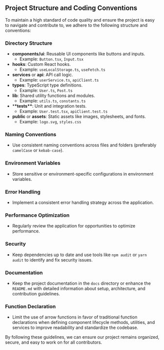 ## Project Structure and Coding Conventions

To maintain a high standard of code quality and ensure the project is easy to navigate and contribute to, we adhere to the following structure and conventions:

### Directory Structure

- **components/ui**: Reusable UI components like buttons and inputs.
  - Example: `Button.tsx`, `Input.tsx`
- **hooks**: Custom React hooks.
  - Example: `useLocalStorage.ts`, `useFetch.ts`
- **services** or **api**: API call logic.
  - Example: `userService.ts`, `apiClient.ts`
- **types**: TypeScript type definitions.
  - Example: `User.ts`, `Post.ts`
- **lib**: Shared utility functions and modules.
  - Example: `utils.ts`, `constants.ts`
- \***\*tests\*\***: Unit and integration tests.
  - Example: `User.test.tsx`, `apiClient.test.ts`
- **public** or **assets**: Static assets like images, stylesheets, and fonts.
  - Example: `logo.svg`, `styles.css`

### Naming Conventions

- Use consistent naming conventions across files and folders (preferably `camelCase` or `kebab-case`).

### Environment Variables

- Store sensitive or environment-specific configurations in environment variables.

### Error Handling

- Implement a consistent error handling strategy across the application.

### Performance Optimization

- Regularly review the application for opportunities to optimize performance.

### Security

- Keep dependencies up to date and use tools like `npm audit` or `yarn audit` to identify and fix security issues.

### Documentation

- Keep the project documentation in the `docs` directory or enhance the `README.md` with detailed information about setup, architecture, and contribution guidelines.

### Function Declaration

- Limit the use of arrow functions in favor of traditional function declarations when defining component lifecycle methods, utilities, and services to improve readability and standardize the codebase.

By following these guidelines, we can ensure our project remains organized, secure, and easy to work on for all contributors.
